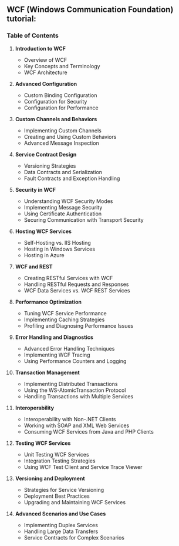 ## WCF (Windows Communication Foundation) tutorial:

### Table of Contents

1. **Introduction to WCF**
   - Overview of WCF
   - Key Concepts and Terminology
   - WCF Architecture

2. **Advanced Configuration**
   - Custom Binding Configuration
   - Configuration for Security
   - Configuration for Performance

3. **Custom Channels and Behaviors**
   - Implementing Custom Channels
   - Creating and Using Custom Behaviors
   - Advanced Message Inspection

4. **Service Contract Design**
   - Versioning Strategies
   - Data Contracts and Serialization
   - Fault Contracts and Exception Handling

5. **Security in WCF**
   - Understanding WCF Security Modes
   - Implementing Message Security
   - Using Certificate Authentication
   - Securing Communication with Transport Security

6. **Hosting WCF Services**
   - Self-Hosting vs. IIS Hosting
   - Hosting in Windows Services
   - Hosting in Azure

7. **WCF and REST**
   - Creating RESTful Services with WCF
   - Handling RESTful Requests and Responses
   - WCF Data Services vs. WCF REST Services

8. **Performance Optimization**
   - Tuning WCF Service Performance
   - Implementing Caching Strategies
   - Profiling and Diagnosing Performance Issues

9. **Error Handling and Diagnostics**
   - Advanced Error Handling Techniques
   - Implementing WCF Tracing
   - Using Performance Counters and Logging

10. **Transaction Management**
    - Implementing Distributed Transactions
    - Using the WS-AtomicTransaction Protocol
    - Handling Transactions with Multiple Services

11. **Interoperability**
    - Interoperability with Non-.NET Clients
    - Working with SOAP and XML Web Services
    - Consuming WCF Services from Java and PHP Clients

12. **Testing WCF Services**
    - Unit Testing WCF Services
    - Integration Testing Strategies
    - Using WCF Test Client and Service Trace Viewer

13. **Versioning and Deployment**
    - Strategies for Service Versioning
    - Deployment Best Practices
    - Upgrading and Maintaining WCF Services

14. **Advanced Scenarios and Use Cases**
    - Implementing Duplex Services
    - Handling Large Data Transfers
    - Service Contracts for Complex Scenarios

